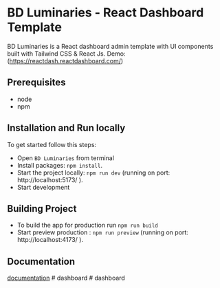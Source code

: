 # BD Luminaries - React Dashboard Template

BD Luminaries is a React dashboard admin template with UI components built with Tailwind CSS & React Js.
Demo: (https://reactdash.reactdashboard.com/)

## Prerequisites

- node
- npm

## Installation and Run locally

To get started follow this steps:
- Open `BD Luminaries` from terminal
- Install packages: `npm install`.
- Start the project locally: `npm run dev` (running on port: http://localhost:5173/ ).
- Start development

## Building Project

- To build the app for production run `npm run build`
- Start preview production : `npm run preview` (running on port: http://localhost:4173/ ).

## Documentation

[documentation](https://reactdash.reactdashboard.com/docs/start/introduction)
#   d a s h b o a r d  
 #   d a s h b o a r d  
 